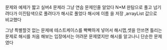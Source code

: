 문제와 예제가 짧고 실버4 문제라 그냥
연숩 문제인줄 알았다
N*M 완탐으로 풀고 넘기려다가
이진탐색으로 풀려다가 해시로 풀었다
해시에 이름 을 저장 ,arrayList 값으로 비교했다

그냥 특별할것 없는 문제에 테스트케이스를 빡빡하게 넣어서
해시맵,셋을 안쓰면 틀리는 문제로 해시를 처음 해보는 입장에서는 
어려문 문제였지만
해시를 알고나니 단순한 문제였다

